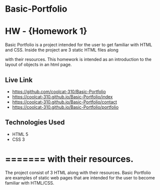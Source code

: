 # Basic-Portfolio

# HW - {Homework 1}


Basic Portfolio is a project intended for the user to get familiar with HTML and CSS. Inside the project are 3 static HTML files along 

with their resources. This homework is intended as an introduction to the layout of objects in an html page.

## Live Link
 - https://github.com/coolcat-310/Basic-Portfolio
 - https://coolcat-310.github.io/Basic-Portfolio/index
 - https://coolcat-310.github.io/Basic-Portfolio/contact
 - https://coolcat-310.github.io/Basic-Portfolio/portfolio

## Technologies Used
- HTML 5
- CSS 3

=======
with their resources. 
=======
The project consist of 3 HTML along with their resources. Basic Portfolio are examples of static web pages
that are intended for the user to become familiar with HTML/CSS. 


